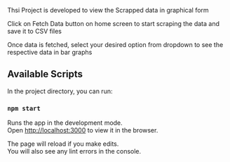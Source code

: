 Thsi Project is developed to view the Scrapped data in graphical form

Click on Fetch Data button on home screen to start scraping the data and save it to CSV files

Once data is fetched, select your desired option from dropdown to see the respective data in bar
graphs

## Available Scripts

In the project directory, you can run:

### `npm start`

Runs the app in the development mode.\
Open [http://localhost:3000](http://localhost:3000) to view it in the browser.

The page will reload if you make edits.\
You will also see any lint errors in the console.
